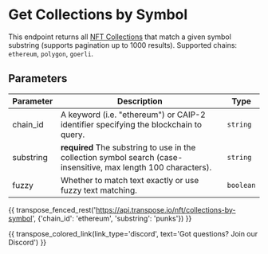 # Get Collections by Symbol

This endpoint returns all [NFT Collections](../models/collection_model.md) that match a given symbol substring (supports pagination up to 1000 results). Supported chains: `ethereum`, `polygon`, `goerli`.

## Parameters
| Parameter     | Description                                                                          | Type     | 
|---------------|--------------------------------------------------------------------------------------|----------|
| chain_id      | A keyword (i.e. "ethereum") or CAIP-2 identifier specifying the blockchain to query. | `string` | 
| substring | **required** The substring to use in the collection symbol search (case-insensitive, max length 100 characters).    | `string` | 
| fuzzy | Whether to match text exactly or use fuzzy text matching.    | `boolean` | 

{{ transpose_fenced_rest('https://api.transpose.io/nft/collections-by-symbol', {'chain_id': 'ethereum', 'substring': 'punks'}) }}

{{ transpose_colored_link(link_type='discord', text='Got questions?  Join our Discord') }}
